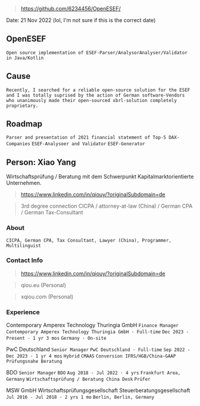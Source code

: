 > https://github.com/6234456/OpenESEF/

Date: 21 Nov 2022 
(lol, I'm not sure if this is the correct date)



## OpenESEF
`Open source implementation of ESEF-Parser/AnalysorAnalyser/Validator in Java/Kotlin`

## Cause
`Recently, I searched for a reliable open-source solution for the ESEF and I was totally suprised by the action of German software-Vendors who unanimously made their open-sourced xbrl-solution completely proprietary.`

## Roadmap
`Parser and presentation of 2021 financial statement of Top-5 DAX-Companies`
`ESEF-Analysoer and Validator`
`ESEF-Generator`

## Person: Xiao Yang
Wirtschaftsprüfung / Beratung mit dem Schwerpunkt Kapitalmarktorientierte Unternehmen.
> https://www.linkedin.com/in/qiouy/?originalSubdomain=de

> 3rd degree connection
> CICPA / attorney-at-law (China) / German CPA / German Tax-Consultant

### About
`CICPA, German CPA, Tax Consultant, Lawyer (China), Programmer, Multilinguist`

### Contact Info
> https://www.linkedin.com/in/qiouy/?originalSubdomain=de

> qiou.eu (Personal)

> xqiou.com (Personal)

### Experience

Contemporary Amperex Technology Thuringia GmbH
`Finance Manager`
`Contemporary Amperex Technology Thuringia GmbH · Full-time`
`Dec 2023 - Present · 1 yr 3 mos`
`Germany · On-site`

PwC Deutschland
`Senior Manager`
`PwC Deutschland · Full-time`
`Sep 2022 - Dec 2023 · 1 yr 4 mos`
`Hybrid`
`CMAAS`
`Conversion IFRS/HGB/China-GAAP`
`Prüfungsnahe Beratung`

BDO
`Senior Manager`
`BDO`
`Aug 2018 - Jul 2022 · 4 yrs`
`Frankfurt Area, Germany`
`Wirtschaftsprüfung / Beratung China Desk`
`Prüfer`

MSW GmbH Wirtschaftsprüfungsgesellschaft Steuerberatungsgesellschaft
`Jul 2016 - Jul 2018 · 2 yrs 1 mo`
`Berlin, Berlin, Germany`

